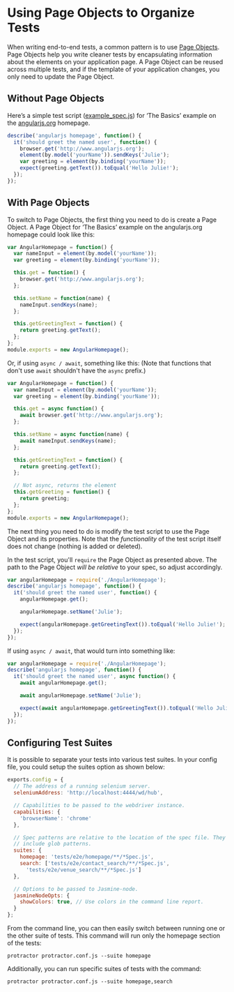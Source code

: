 Using Page Objects to Organize Tests
====================================

When writing end-to-end tests, a common pattern is to use [Page Objects](https://github.com/SeleniumHQ/selenium/wiki/PageObjects). Page Objects help you write cleaner tests by encapsulating information about the elements on your application page. A Page Object can be reused across multiple tests, and if the template of your application changes, you only need to update the Page Object.

Without Page Objects
--------------------

Here’s a simple test script ([example_spec.js](/example/example_spec.js)) for ‘The Basics’ example on the [angularjs.org](http://www.angularjs.org) homepage.

```js
describe('angularjs homepage', function() {
  it('should greet the named user', function() {
    browser.get('http://www.angularjs.org');
    element(by.model('yourName')).sendKeys('Julie');
    var greeting = element(by.binding('yourName'));
    expect(greeting.getText()).toEqual('Hello Julie!');
  });
});
```

With Page Objects
----------------

To switch to Page Objects, the first thing you need to do is create a Page Object. A Page Object for ‘The Basics’ example on the angularjs.org homepage could look like this:

```js
var AngularHomepage = function() {
  var nameInput = element(by.model('yourName'));
  var greeting = element(by.binding('yourName'));

  this.get = function() {
    browser.get('http://www.angularjs.org');
  };

  this.setName = function(name) {
    nameInput.sendKeys(name);
  };

  this.getGreetingText = function() {
    return greeting.getText();
  };
};
module.exports = new AngularHomepage();
```

Or, if using `async / await`, something like this: (Note that functions
that don't use `await` shouldn't have the `async` prefix.)

```js
var AngularHomepage = function() {
  var nameInput = element(by.model('yourName'));
  var greeting = element(by.binding('yourName'));

  this.get = async function() {
    await browser.get('http://www.angularjs.org');
  };

  this.setName = async function(name) {
    await nameInput.sendKeys(name);
  };

  this.getGreetingText = function() {
    return greeting.getText();
  };

  // Not async, returns the element
  this.getGreeting = function() {
    return greeting;
  };
};
module.exports = new AngularHomepage();
```

The next thing you need to do is modify the test script to use the Page Object and its properties. Note that the _functionality_ of the test script itself does not change (nothing is added or deleted).

In the test script, you'll `require` the Page Object as presented above. The path to the Page Object _will be relative_ to your spec, so adjust accordingly.

```js
var angularHomepage = require('./AngularHomepage');
describe('angularjs homepage', function() {
  it('should greet the named user', function() {
    angularHomepage.get();

    angularHomepage.setName('Julie');

    expect(angularHomepage.getGreetingText()).toEqual('Hello Julie!');
  });
});
```

If using `async / await`, that would turn into something like:

```js
var angularHomepage = require('./AngularHomepage');
describe('angularjs homepage', function() {
  it('should greet the named user', async function() {
    await angularHomepage.get();

    await angularHomepage.setName('Julie');

    expect(await angularHomepage.getGreetingText()).toEqual('Hello Julie!');
  });
});
```

Configuring Test Suites
-----------------------

It is possible to separate your tests into various test suites. In your config file, you could setup the suites option as shown below:

```js
exports.config = {
  // The address of a running selenium server.
  seleniumAddress: 'http://localhost:4444/wd/hub',

  // Capabilities to be passed to the webdriver instance.
  capabilities: {
    'browserName': 'chrome'
  },

  // Spec patterns are relative to the location of the spec file. They may
  // include glob patterns.
  suites: {
    homepage: 'tests/e2e/homepage/**/*Spec.js',
    search: ['tests/e2e/contact_search/**/*Spec.js',
      'tests/e2e/venue_search/**/*Spec.js']
  },

  // Options to be passed to Jasmine-node.
  jasmineNodeOpts: {
    showColors: true, // Use colors in the command line report.
  }
};
```

From the command line, you can then easily switch between running one or the other suite of tests. This command will run only the homepage section of the tests:

    protractor protractor.conf.js --suite homepage

Additionally, you can run specific suites of tests with the command:

    protractor protractor.conf.js --suite homepage,search

